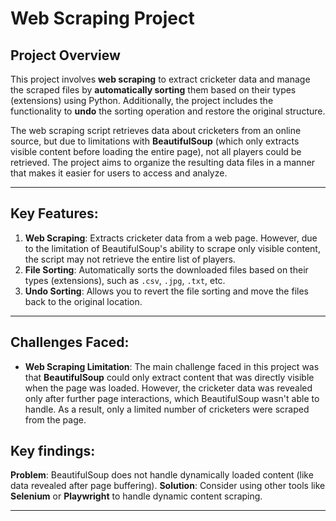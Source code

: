 # Web Scraping Project

## Project Overview
This project involves **web scraping** to extract cricketer data and manage the scraped files by **automatically sorting** them based on their types (extensions) using Python. Additionally, the project includes the functionality to **undo** the sorting operation and restore the original structure. 

The web scraping script retrieves data about cricketers from an online source, but due to limitations with **BeautifulSoup** (which only extracts visible content before loading the entire page), not all players could be retrieved. The project aims to organize the resulting data files in a manner that makes it easier for users to access and analyze.

---

## Key Features:
1. **Web Scraping**: Extracts cricketer data from a web page. However, due to the limitation of BeautifulSoup's ability to scrape only visible content, the script may not retrieve the entire list of players.
2. **File Sorting**: Automatically sorts the downloaded files based on their types (extensions), such as `.csv`, `.jpg`, `.txt`, etc.
3. **Undo Sorting**: Allows you to revert the file sorting and move the files back to the original location.

---

## Challenges Faced:
- **Web Scraping Limitation**:
  The main challenge faced in this project was that **BeautifulSoup** could only extract content that was directly visible when the page was loaded. However, the cricketer data was revealed only after further page interactions, which BeautifulSoup wasn't able to handle. As a result, only a limited number of cricketers were scraped from the page.

## Key findings:
  **Problem**: BeautifulSoup does not handle dynamically loaded content (like data revealed after page buffering).
  **Solution**: Consider using other tools like **Selenium** or **Playwright** to handle dynamic content scraping.

---

